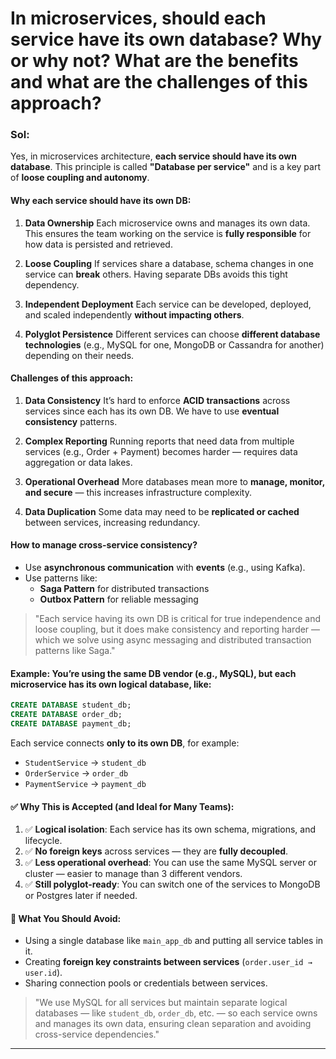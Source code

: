 #  In microservices, should each service have its own database? Why or why not? What are the **benefits** and what are the **challenges** of this approach?

### Sol:

Yes, in microservices architecture, **each service should have its own database**.
This principle is called **"Database per service"** and is a key part of **loose coupling and autonomy**.

#### Why each service should have its own DB:

1. **Data Ownership**
   Each microservice owns and manages its own data. This ensures the team working on the service is **fully responsible** for how data is persisted and retrieved.

2. **Loose Coupling**
   If services share a database, schema changes in one service can **break** others. Having separate DBs avoids this tight dependency.

3. **Independent Deployment**
   Each service can be developed, deployed, and scaled independently **without impacting others**.

4. **Polyglot Persistence**
   Different services can choose **different database technologies** (e.g., MySQL for one, MongoDB or Cassandra for another) depending on their needs.

#### Challenges of this approach:

1. **Data Consistency**
   It’s hard to enforce **ACID transactions** across services since each has its own DB. We have to use **eventual consistency** patterns.

2. **Complex Reporting**
   Running reports that need data from multiple services (e.g., Order + Payment) becomes harder — requires data aggregation or data lakes.

3. **Operational Overhead**
   More databases mean more to **manage, monitor, and secure** — this increases infrastructure complexity.

4. **Data Duplication**
   Some data may need to be **replicated or cached** between services, increasing redundancy.

#### How to manage cross-service consistency?

* Use **asynchronous communication** with **events** (e.g., using Kafka).
* Use patterns like:
  * **Saga Pattern** for distributed transactions
  * **Outbox Pattern** for reliable messaging

> "Each service having its own DB is critical for true independence and loose coupling, but it does make consistency and reporting harder — which we solve using async messaging and distributed transaction patterns like Saga."

#### Example: You’re using the **same DB vendor** (e.g., MySQL), but each microservice has its **own logical database**, like:

```sql
CREATE DATABASE student_db;
CREATE DATABASE order_db;
CREATE DATABASE payment_db;
```

Each service connects **only to its own DB**, for example:

* `StudentService` → `student_db`
* `OrderService` → `order_db`
* `PaymentService` → `payment_db`

#### ✅ Why This is Accepted (and Ideal for Many Teams):

1. ✅ **Logical isolation**: Each service has its own schema, migrations, and lifecycle.
2. ✅ **No foreign keys** across services — they are **fully decoupled**.
3. ✅ **Less operational overhead**: You can use the same MySQL server or cluster — easier to manage than 3 different vendors.
4. ✅ **Still polyglot-ready**: You can switch one of the services to MongoDB or Postgres later if needed.

#### 🚫 What You Should Avoid:

* Using a single database like `main_app_db` and putting all service tables in it.
* Creating **foreign key constraints between services** (`order.user_id → user.id`).
* Sharing connection pools or credentials between services.

> "We use MySQL for all services but maintain separate logical databases — like `student_db`, `order_db`, etc. — so each service owns and manages its own data, ensuring clean separation and avoiding cross-service dependencies."

---

# 
